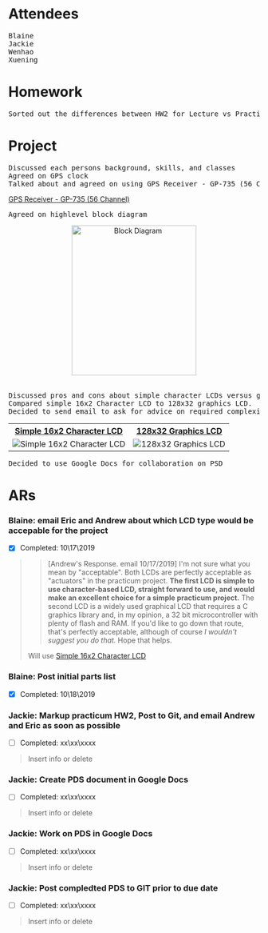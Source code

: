# Attendees
<pre>
Blaine
Jackie
Wenhao
Xuening
</pre>

# Homework
<pre>
Sorted out the differences between HW2 for Lecture vs Practicum
</pre>

# Project
<pre>
Discussed each persons background, skills, and classes
Agreed on GPS clock
Talked about and agreed on using GPS Receiver - GP-735 (56 Channel)
</pre

<table>
  <tr>
    <th><a href="https://www.sparkfun.com/products/13670" title="GPS Receiver - GP-735 (56 Channel)">GPS Receiver - GP-735 (56 Channel)</a></th>
  </tr>
</table>

<pre>
Agreed on highlevel block diagram 
</pre>

<center>
<table>
  <tr>
    <img src="https://github.com/liujiaq1/ECE411-Team9/blob/master/Meetings/10-17-2019/BlockDiagram.png" alt="Block Diagram" width="250" height="300">
  </tr>
</table>
</center>

<pre>
Discussed pros and cons about simple character LCDs versus graphic LCDs. 
Compared simple 16x2 Character LCD to 128x32 graphics LCD. 
Decided to send email to ask for advice on required complexity of the project. 
</pre>

<table>
  <tr>
    <th><a href="https://www.sparkfun.com/products/14073/" title="Simple 16x2 Character LCD">Simple 16x2 Character LCD</a></th> 
    <th><a href="https://www.digikey.com/product-detail/en/newhaven-display-intl/NHD-C12832A1Z-NSW-BBW-3V3/NHD-C12832A1Z-NSW-BBW-3V3-ND/2059235/" title="128x32 Graphics LCD">128x32 Graphics LCD</a></th>
  </tr>
  <tr>
    <td>
      <img src="https://github.com/liujiaq1/ECE411-Team9/blob/master/Meetings/10-17-2019/LCD1.png" alt="Simple 16x2 Character LCD">
    </td>
    <td>
      <img src="https://github.com/liujiaq1/ECE411-Team9/blob/master/Meetings/10-17-2019/LCD2.png" alt="128x32 Graphics LCD">
    </td>
  </tr>
</table>

<pre>
Decided to use Google Docs for collaboration on PSD
</pre>






# ARs

### Blaine: email Eric and Andrew about which LCD type would be accepable for the project 
- [x] Completed: 10\17\2019
>> [Andrew's Response. email 10/17/2019] I'm not sure what you mean by "acceptable". Both LCDs are perfectly acceptable as "actuators" in the practicum project.
**The first LCD is simple to use character-based LCD, straight forward to use, and would make an excellent choice for a simple practicum project.**
The second LCD is a widely used graphical LCD that requires a C graphics library and, in my opinion, a 32 bit microcontroller with plenty of flash and RAM. If you'd like to go down that route, that's perfectly acceptable, although of course *I wouldn't suggest you do that.*
Hope that helps.
>>
> Will use [Simple 16x2 Character LCD](https://www.sparkfun.com/products/14073/)
>

### Blaine:  Post initial parts list
- [x] Completed: 10\18\2019
>

### Jackie:  Markup practicum HW2, Post to Git, and email Andrew and Eric as soon as possible
- [ ] Completed: xx\xx\xxxx
> Insert info or delete
>

### Jackie:  Create PDS document in Google Docs
- [ ] Completed: xx\xx\xxxx
> Insert info or delete
>

### Jackie:  Work on PDS in Google Docs
- [ ] Completed: xx\xx\xxxx
> Insert info or delete
>

### Jackie:  Post compledted PDS to GIT prior to due date
- [ ] Completed: xx\xx\xxxx
> Insert info or delete
>





